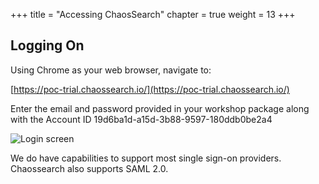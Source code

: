 +++
title = "Accessing ChaosSearch"
chapter = true
weight = 13
+++

## Logging On

Using Chrome as your web browser, navigate to:

[https://poc-trial.chaossearch.io/](https://poc-trial.chaossearch.io/)

Enter the email and password provided in your workshop package along with the Account ID 19d6ba1d-a15d-3b88-9597-180ddb0be2a4

![Login screen](/images/gettingstarted/logginon.jpg)

We do have capabilities to support most single sign-on providers. Chaossearch also supports SAML 2.0.

